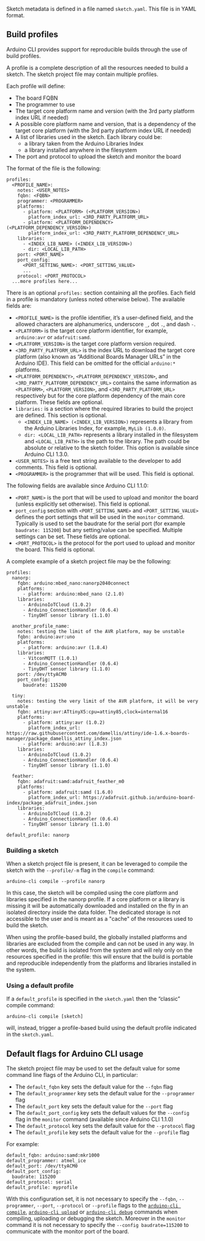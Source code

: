 Sketch metadata is defined in a file named `sketch.yaml`. This file is in YAML format.

## Build profiles

Arduino CLI provides support for reproducible builds through the use of build profiles.

A profile is a complete description of all the resources needed to build a sketch. The sketch project file may contain
multiple profiles.

Each profile will define:

- The board FQBN
- The programmer to use
- The target core platform name and version (with the 3rd party platform index URL if needed)
- A possible core platform name and version, that is a dependency of the target core platform (with the 3rd party
  platform index URL if needed)
- A list of libraries used in the sketch. Each library could be:
  - a library taken from the Arduino Libraries Index
  - a library installed anywhere in the filesystem
- The port and protocol to upload the sketch and monitor the board

The format of the file is the following:

```
profiles:
  <PROFILE_NAME>:
    notes: <USER_NOTES>
    fqbn: <FQBN>
    programmer: <PROGRAMMER>
    platforms:
      - platform: <PLATFORM> (<PLATFORM_VERSION>)
        platform_index_url: <3RD_PARTY_PLATFORM_URL>
      - platform: <PLATFORM_DEPENDENCY> (<PLATFORM_DEPENDENCY_VERSION>)
        platform_index_url: <3RD_PARTY_PLATFORM_DEPENDENCY_URL>
    libraries:
      - <INDEX_LIB_NAME> (<INDEX_LIB_VERSION>)
      - dir: <LOCAL_LIB_PATH>
    port: <PORT_NAME>
    port_config:
      <PORT_SETTING_NAME>: <PORT_SETTING_VALUE>
      ...
    protocol: <PORT_PROTOCOL>
  ...more profiles here...
```

There is an optional `profiles:` section containing all the profiles. Each field in a profile is mandatory (unless noted
otherwise below). The available fields are:

- `<PROFILE_NAME>` is the profile identifier, it’s a user-defined field, and the allowed characters are alphanumerics,
  underscore `_`, dot `.`, and dash `-`.
- `<PLATFORM>` is the target core platform identifier, for example, `arduino:avr` or `adafruit:samd`.
- `<PLATFORM_VERSION>` is the target core platform version required.
- `<3RD_PARTY_PLATFORM_URL>` is the index URL to download the target core platform (also known as “Additional Boards
  Manager URLs” in the Arduino IDE). This field can be omitted for the official `arduino:*` platforms.
- `<PLATFORM_DEPENDENCY>`, `<PLATFORM_DEPENDENCY_VERSION>`, and `<3RD_PARTY_PLATFORM_DEPENDENCY_URL>` contains the same
  information as `<PLATFORM>`, `<PLATFORM_VERSION>`, and `<3RD_PARTY_PLATFORM_URL>` respectively but for the core
  platform dependency of the main core platform. These fields are optional.
- `libraries:` is a section where the required libraries to build the project are defined. This section is optional.
  - `<INDEX_LIB_NAME> (<INDEX_LIB_VERSION>)` represents a library from the Arduino Libraries Index, for example,
    `MyLib (1.0.0)`.
  - `dir: <LOCAL_LIB_PATH>` represents a library installed in the filesystem and `<LOCAL_LIB_PATH>` is the path to the
    library. The path could be absolute or relative to the sketch folder. This option is available since Arduino CLI
    1.3.0.
- `<USER_NOTES>` is a free text string available to the developer to add comments. This field is optional.
- `<PROGRAMMER>` is the programmer that will be used. This field is optional.

The following fields are available since Arduino CLI 1.1.0:

- `<PORT_NAME>` is the port that will be used to upload and monitor the board (unless explicitly set otherwise). This
  field is optional.
- `port_config` section with `<PORT_SETTING_NAME>` and `<PORT_SETTING_VALUE>` defines the port settings that will be
  used in the `monitor` command. Typically is used to set the baudrate for the serial port (for example
  `baudrate: 115200`) but any setting/value can be specified. Multiple settings can be set. These fields are optional.
- `<PORT_PROTOCOL>` is the protocol for the port used to upload and monitor the board. This field is optional.

A complete example of a sketch project file may be the following:

```
profiles:
  nanorp:
    fqbn: arduino:mbed_nano:nanorp2040connect
    platforms:
      - platform: arduino:mbed_nano (2.1.0)
    libraries:
      - ArduinoIoTCloud (1.0.2)
      - Arduino_ConnectionHandler (0.6.4)
      - TinyDHT sensor library (1.1.0)

  another_profile_name:
    notes: testing the limit of the AVR platform, may be unstable
    fqbn: arduino:avr:uno
    platforms:
      - platform: arduino:avr (1.8.4)
    libraries:
      - VitconMQTT (1.0.1)
      - Arduino_ConnectionHandler (0.6.4)
      - TinyDHT sensor library (1.1.0)
    port: /dev/ttyACM0
    port_config:
      baudrate: 115200

  tiny:
    notes: testing the very limit of the AVR platform, it will be very unstable
    fqbn: attiny:avr:ATtinyX5:cpu=attiny85,clock=internal16
    platforms:
      - platform: attiny:avr (1.0.2)
        platform_index_url: https://raw.githubusercontent.com/damellis/attiny/ide-1.6.x-boards-manager/package_damellis_attiny_index.json
      - platform: arduino:avr (1.8.3)
    libraries:
      - ArduinoIoTCloud (1.0.2)
      - Arduino_ConnectionHandler (0.6.4)
      - TinyDHT sensor library (1.1.0)

  feather:
    fqbn: adafruit:samd:adafruit_feather_m0
    platforms:
      - platform: adafruit:samd (1.6.0)
        platform_index_url: https://adafruit.github.io/arduino-board-index/package_adafruit_index.json
    libraries:
      - ArduinoIoTCloud (1.0.2)
      - Arduino_ConnectionHandler (0.6.4)
      - TinyDHT sensor library (1.1.0)

default_profile: nanorp
```

### Building a sketch

When a sketch project file is present, it can be leveraged to compile the sketch with the `--profile/-m` flag in the
`compile` command:

```
arduino-cli compile --profile nanorp
```

In this case, the sketch will be compiled using the core platform and libraries specified in the nanorp profile. If a
core platform or a library is missing it will be automatically downloaded and installed on the fly in an isolated
directory inside the data folder. The dedicated storage is not accessible to the user and is meant as a "cache" of the
resources used to build the sketch.

When using the profile-based build, the globally installed platforms and libraries are excluded from the compile and can
not be used in any way. In other words, the build is isolated from the system and will rely only on the resources
specified in the profile: this will ensure that the build is portable and reproducible independently from the platforms
and libraries installed in the system.

### Using a default profile

If a `default_profile` is specified in the `sketch.yaml` then the “classic” compile command:

```
arduino-cli compile [sketch]
```

will, instead, trigger a profile-based build using the default profile indicated in the `sketch.yaml`.

## Default flags for Arduino CLI usage

The sketch project file may be used to set the default value for some command line flags of the Arduino CLI, in
particular:

- The `default_fqbn` key sets the default value for the `--fqbn` flag
- The `default_programmer` key sets the default value for the `--programmer` flag
- The `default_port` key sets the default value for the `--port` flag
- The `default_port_config` key sets the default values for the `--config` flag in the `monitor` command (available
  since Arduino CLI 1.1.0)
- The `default_protocol` key sets the default value for the `--protocol` flag
- The `default_profile` key sets the default value for the `--profile` flag

For example:

```
default_fqbn: arduino:samd:mkr1000
default_programmer: atmel_ice
default_port: /dev/ttyACM0
default_port_config:
  baudrate: 115200
default_protocol: serial
default_profile: myprofile
```

With this configuration set, it is not necessary to specify the `--fqbn`, `--programmer`, `--port`, `--protocol` or
`--profile` flags to the [`arduino-cli compile`](commands/arduino-cli_compile.md),
[`arduino-cli upload`](commands/arduino-cli_upload.md) or [`arduino-cli debug`](commands/arduino-cli_debug.md) commands
when compiling, uploading or debugging the sketch. Moreover in the `monitor` command it is not necessary to specify the
`--config baudrate=115200` to communicate with the monitor port of the board.
